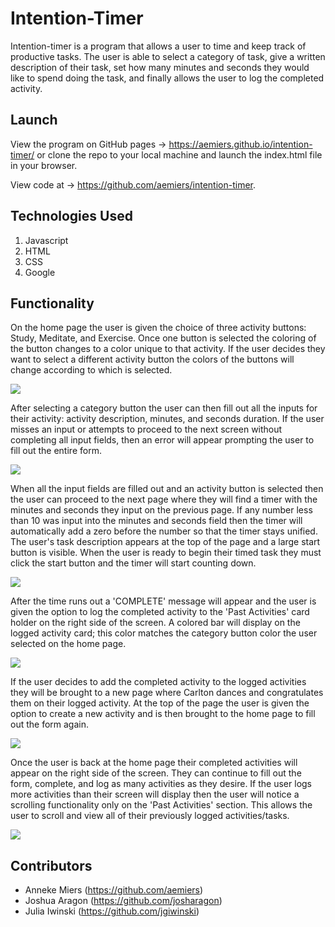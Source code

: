 # Intention-Timer

Intention-timer is a program that allows a user to time and keep track of productive tasks. The user is able to select a category of task, give a written description of their task, set how many minutes and seconds they would like to spend doing the task, and finally allows the user to log the completed activity. 

## Launch

View the program on GitHub pages -> https://aemiers.github.io/intention-timer/ or 
clone the repo to your local machine and launch the index.html file in your browser. 

View code at -> https://github.com/aemiers/intention-timer. 

## Technologies Used
1. Javascript
2. HTML
3. CSS
4. Google

## Functionality
On the home page the user is given the choice of three activity buttons: Study, Meditate, and Exercise. Once one button is selected the coloring of the button changes to a color unique to that activity. If the user decides they want to select a different activity button the colors of the buttons will change according to which is selected. 

<img src="https://gyazo.com/a4c1a8786cc5cc2ece7b3722bec3efca.gif">

After selecting a category button the user can then fill out all the inputs for their activity: activity description, minutes, and seconds duration. If the user misses an input or attempts to proceed to the next screen without completing all input fields, then an error will appear prompting the user to fill out the entire form. 

<img src="https://gyazo.com/7b312346ab370da8be4540ac65eac14c.gif">

When all the input fields are filled out and an activity button is selected then the user can proceed to the next page where they will find a timer with the minutes and seconds they input on the previous page. If any number less than 10 was input into the minutes and seconds field then the timer will automatically add a zero before the number so that the timer stays unified. The user's task description appears at the top of the page and a large start button is visible. When the user is ready to begin their timed task they must click the start button and the timer will start counting down. 

<img src="https://gyazo.com/59db5155f8ec4af4c0201ea29f5fcaf4.gif">

After the time runs out a 'COMPLETE' message will appear and the user is given the option to log the completed activity to the 'Past Activities' card holder on the right side of the screen. A colored bar will display on the logged activity card; this color matches the category button color the user selected on the home page. 

<img src="https://gyazo.com/2eaac0a5c1f84edd1f96f21903330a02.gif">

If the user decides to add the completed activity to the logged activities they will be brought to a new page where Carlton dances and congratulates them on their logged activity. At the top of the page the user is given the option to create a new activity and is then brought to the home page to fill out the form again. 

<img src="https://gyazo.com/3761dace346ae92831f4f716a67bbdf8.gif">

Once the user is back at the home page their completed activities will appear on the right side of the screen. They can continue to fill out the form, complete, and log as many activities as they desire. If the user logs more activities than their screen will display then the user will notice a scrolling functionality only on the 'Past Activities' section. This allows the user to scroll and view all of their previously logged activities/tasks. 

<img src="https://gyazo.com/edd06c113873db3bc797bef910406afe.gif">

## Contributors
* Anneke Miers (https://github.com/aemiers)
* Joshua Aragon (https://github.com/josharagon)
* Julia Iwinski (https://github.com/jgiwinski)
